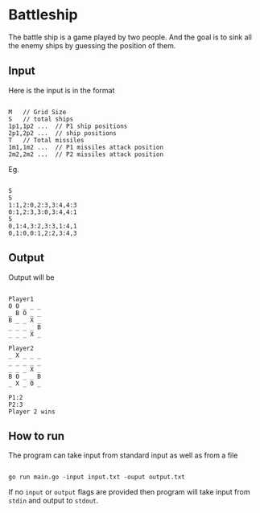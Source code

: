 # Battleship

The battle ship is a game played by two people. And the goal is to 
sink all the enemy ships by guessing the position of them. 

## Input

Here is the input is in the format 

```

M   // Grid Size 
S   // total ships 
1p1,1p2 ...  // P1 ship positions 
2p1,2p2 ...  // ship positions  
T   // Total missiles
1m1,1m2 ...  // P1 missiles attack position 
2m2,2m2 ...  // P2 missiles attack position 

```

Eg. 


```

5
5
1:1,2:0,2:3,3:4,4:3
0:1,2:3,3:0,3:4,4:1
5
0,1:4,3:2,3:3,1:4,1
0,1:0,0:1,2:2,3:4,3

```

## Output 

Output will be 

```

Player1
O O _ _ _
_ B O _ _
B _ _ X _
_ _ _ _ B
_ _ _ X _

Player2
_ X _ _ _
_ _ _ _ _
_ _ _ X _
B O _ _ B
_ X _ O _

P1:2
P2:3
Player 2 wins

```

## How to run 

The program can take input from standard input as well as from a file 

```

go run main.go -input input.txt -ouput output.txt 

```

If no `input` or `output` flags are provided then program will take input 
from `stdin` and output to `stdout`.

 


